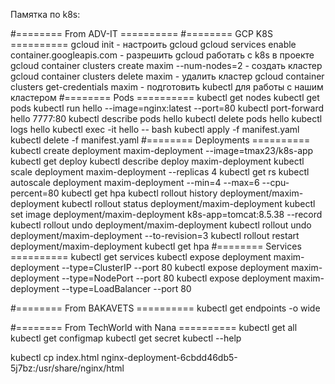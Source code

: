 Памятка по k8s:

#======== From ADV-IT ==========
#======== GCP K8S ==========
gcloud init - настроить gcloud
gcloud services enable container.googleapis.com - разрешить gcloud работать с k8s в проекте
gcloud container clusters create maxim --num-nodes=2 - создать кластер
gcloud container clusters delete maxim - удалить кластер
gcloud container clusters get-credentials maxim - подготовить kubectl для работы с нашим кластером
#======== Pods ==========
kubectl get nodes
kubectl get pods
kubectl run hello --image=nginx:latest --port=80
kubectl port-forward hello 7777:80
kubectl describe pods hello
kubectl delete pods hello
kubectl logs hello
kubectl exec -it hello -- bash
kubectl apply -f manifest.yaml
kubectl delete -f manifest.yaml
#======== Deployments ==========
kubectl create deployment maxim-deployment --image=tmax23/k8s-app
kubectl get deploy
kubectl describe deploy maxim-deployment
kubectl scale deployment maxim-deployment --replicas 4
kubectl get rs
kubectl autoscale deployment maxim-deployment --min=4 --max=6 --cpu-percent=80
kubectl get hpa
kubectl rollout history deployment/maxim-deployment
kubectl rollout status deployment/maxim-deployment
kubectl set image deployment/maxim-deployment k8s-app=tomcat:8.5.38 --record
kubectl rollout undo deployment/maxim-deployment
kubectl rollout undo deployment/maxim-deployment --to-revision=3
kubectl rollout restart deployment/maxim-deployment
kubectl get hpa
#======== Services ==========
kubectl get services
kubectl expose deployment maxim-deployment --type=ClusterIP --port 80
kubectl expose deployment maxim-deployment --type=NodePort --port 80
kubectl expose deployment maxim-deployment --type=LoadBalancer --port 80

#======== From BAKAVETS ==========
kubectl get endpoints -o wide

#======== From TechWorld with Nana ==========
kubectl get all
kubectl get configmap
kubectl get secret
kubectl --help

kubectl cp index.html nginx-deployment-6cbdd46db5-5j7bz:/usr/share/nginx/html

